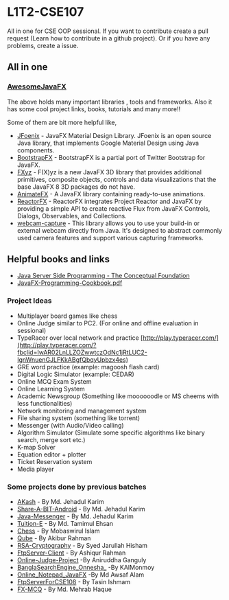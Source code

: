 # L1T2-CSE107
All in one for CSE OOP sessional. If you want to contribute create a pull request (Learn how to contribute in a github project). Or if you have any problems, create a issue. 

## All in one 

### [AwesomeJavaFX](https://github.com/mhrimaz/AwesomeJavaFX)  

The above holds many important libraries , tools and frameworks. Also it has some cool project links, books, tutorials and many more!!

Some of them are bit more helpful like, 

- [JFoenix](http://www.jfoenix.com/) - JavaFX  Material Design Library. JFoenix is an open source Java library, that  implements Google Material Design using Java components.
- [BootstrapFX](https://github.com/aalmiray/bootstrapfx/) - BootstrapFX is a partial port of Twitter Bootstrap for JavaFX.
- [FXyz](https://github.com/Birdasaur/FXyz) - F(X)yz is a new  JavaFX 3D library that provides additional primitives, composite  objects, controls and data visualizations that the base JavaFX 8 3D  packages do not have.
- [AnimateFX](https://github.com/Typhon0/AnimateFX) - A JavaFX library containing ready-to-use animations.
- [ReactorFX](https://github.com/shadskii/ReactorFX) -  ReactorFX integrates Project Reactor and JavaFX by providing a simple  API to create reactive Flux from JavaFX Controls, Dialogs, Observables,  and Collections.
- [webcam-capture](https://github.com/sarxos/webcam-capture) - This library allows you to use your build-in or external webcam directly from Java. It's designed to abstract commonly used camera features and  support various capturing frameworks.

## Helpful books and links

- [Java Server Side Programming - The Conceptual Foundation](https://github.com/TamimEhsan/JavaFX-Basics/blob/master/Assets/Java%20Server%20Side%20Programming%20-%20The%20Conceptual%20Foundation.pdf)
- [JavaFX-Programming-Cookbook.pdf](https://github.com/TamimEhsan/JavaFX-Basics/blob/master/Assets/JavaFX-Programming-Cookbook.pdf)

### Project Ideas

- Multiplayer board games like chess
- Online Judge similar to PC2. (For online and offline evaluation in sessional)
- TypeRacer over local network and practice [http://play.typeracer.com/](http://play.typeracer.com/?fbclid=IwAR02LnLLZOZwwtczOdNc1jRtLUC2-lgnWnuenGJLFKkABgfQbqyUpbzx4es) 
- GRE word practice (example: magoosh flash card) 
- Digital Logic Simulator (example: CEDAR)
-  Online MCQ Exam System
- Online Learning System
- Academic Newsgroup (Something like moooooodle or MS cheems with less functionalities)
- Network monitoring and management system 
- File sharing system (something like torrent)
- Messenger (with Audio/Video calling)
- Algorithm Simulator (Simulate some specific algorithms like binary search, merge sort etc.)
- K-map Solver
- Equation editor + plotter
- Ticket Reservation system
- Media player

### Some projects done by previous batches

- [AKash](https://github.com/MJKSabit/AKash) - By Md. Jehadul Karim
- [Share-A-BIT-Android](https://github.com/MJKSabit/Share-A-BIT-Android) - By Md. Jehadul Karim
- [Java-Messenger](https://github.com/MJKSabit/java-messenger) - By Md. Jehadul Karim
- [Tuition-E](https://github.com/TamimEhsan/Tuition-E) - By Md. Tamimul Ehsan
- [Chess](https://github.com/ezmata-101/Chess) - By Mobaswirul Islam
- [Qube](https://github.com/akib-89/Qube) - By Akibur Rahman
- [RSA-Cryptography](https://github.com/hishamcse/RSA-Cryptography) - By Syed Jarullah Hisham
- [FtpServer-Client](https://github.com/ashiqursuperfly/FtpServer-Client) - By Ashiqur Rahman
- [Online-Judge-Project](https://github.com/ags3927/Online-Judge-Project) -By Aniruddha Ganguly
- [BanglaSearchEngine_Onnesha_](https://github.com/KAIMonmoy/BanglaSearchEngine_Onnesha_) -By KAIMonmoy
- [Online_Notepad_JavaFX](https://github.com/AwsafAlam/Online_Notepad_JavaFX) -By Md Awsaf Alam
- [FtpServerForCSE108](https://github.com/TasinIshmam/FtpServerForCSE108) - By Tasin Ishmam
- [FX-MCQ](https://github.com/mehrab-haque/fx_mcq) - By Md. Mehrab Haque


